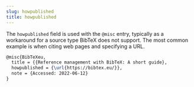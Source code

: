 ```yaml
---
slug: howpublished
title: howpublished
---
```


The `howpublished` field is used with the `@misc` entry, typically as a workaround for a source type BibTeX does not support. The most common example is when citing web pages and specifying a URL.


```tex
@misc{BibTeXeu,
  title = {{Reference management with BibTeX: A short guide},
  howpublished = {\url{https://bibtex.eu/}},
  note = {Accessed: 2022-06-12}
}
